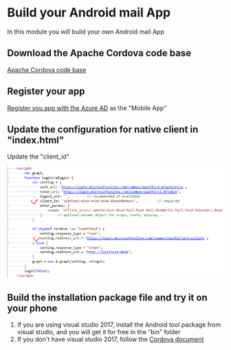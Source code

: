 # Build your Android mail App
In this module you will build your own Android mail App

## Download the Apache Cordova code base
[Apache Cordova code base](https://github.com/Shanghai2017/mail-app-o365-graph/tree/master/more%20resources/Cordova)


## Register your app
[Register you app with the Azure AD](https://developer.microsoft.com/en-us/graph/docs/concepts/auth_register_app_v2) as the "Mobile App"


## Update the configuration for native client in "index.html"
Update the "client_id" 

![alt text](imgs/code-config-mobile.png "Code configuration for mobile app")
 
## Build the installation package file and try it on your phone
1. If you are using visual studio 2017, install the Android tool package from visual studio, and you will get it for free in the "bin" folder
2. If you don't have visual studio 2017, follow the [Cordova document](http://cordova.apache.org/docs/en/latest/guide/platforms/android/index.html)



